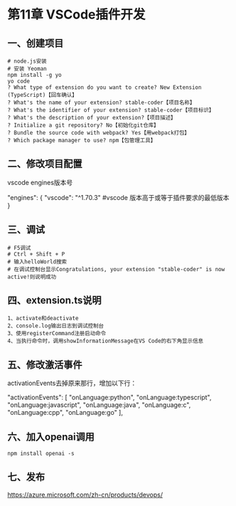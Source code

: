 # 第11章 VSCode插件开发

## 一、创建项目

```shell
# node.js安装
# 安装 Yeoman
npm install -g yo
yo code
? What type of extension do you want to create? New Extension (TypeScript)【回车确认】
? What's the name of your extension? stable-coder【项目名称】
? What's the identifier of your extension? stable-coder【项目标识】
? What's the description of your extension?【项目描述】
? Initialize a git repository? No【初始化git仓库】
? Bundle the source code with webpack? Yes【用webpack打包】
? Which package manager to use? npm【包管理工具】
```

## 二、修改项目配置

vscode engines版本号

"engines": {
  "vscode": "^1.70.3"   #vscode 版本高于或等于插件要求的最低版本
 }

## 三、调试

```shell
# F5调试
# Ctrl + Shift + P
# 输入helloWorld搜索
# 在调试控制台显示Congratulations, your extension "stable-coder" is now active!则说明成功
```

## 四、extension.ts说明

```shell
1、activate和deactivate
2、console.log输出日志到调试控制台
3、使用registerCommand注册启动命令
4、当执行命令时，调用showInformationMessage在VS Code的右下角显示信息
```

## 五、修改激活事件

activationEvents去掉原来那行，增加以下行：

"activationEvents": [
    "onLanguage:python",
    "onLanguage:typescript",
    "onLanguage:javascript",
    "onLanguage:java",
    "onLanguage:c",
    "onLanguage:cpp",
    "onLanguage:go"
  ],

## 六、加入openai调用

```shell
npm install openai -s
```

## 七、发布

https://azure.microsoft.com/zh-cn/products/devops/